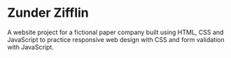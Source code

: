 # Zunder Zifflin

A website project for a fictional paper company built using HTML, CSS and JavaScript to practice responsive web design with CSS and form validation with JavaScript.
